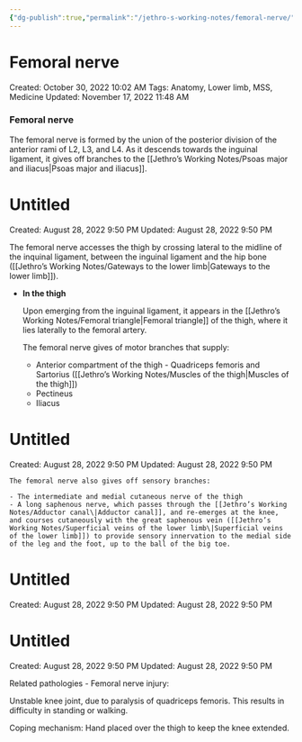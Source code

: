 ```yaml
---
{"dg-publish":true,"permalink":"/jethro-s-working-notes/femoral-nerve/","dgPassFrontmatter":true}
---
```



# Femoral nerve

Created: October 30, 2022 10:02 AM
Tags: Anatomy, Lower limb, MSS, Medicine
Updated: November 17, 2022 11:48 AM

### Femoral nerve

The femoral nerve is formed by the union of the posterior division of the anterior rami of L2, L3, and L4. As it descends towards the inguinal ligament, it gives off branches to the [[Jethro’s Working Notes/Psoas major and iliacus\|Psoas major and iliacus]].


<div class="transclusion internal-embed is-loaded"><div class="markdown-embed">





# Untitled

Created: August 28, 2022 9:50 PM
Updated: August 28, 2022 9:50 PM

</div></div>


The femoral nerve accesses the thigh by crossing lateral to the midline of the inquinal ligament, between the inguinal ligament and the hip bone ([[Jethro’s Working Notes/Gateways to the lower limb\|Gateways to the lower limb]]).

- ************************In the thigh************************
    
    Upon emerging from the inguinal ligament, it appears in the [[Jethro’s Working Notes/Femoral triangle\|Femoral triangle]] of the thigh, where it lies laterally to the femoral artery.
    
    The femoral nerve gives of motor branches that supply:
    
    - Anterior compartment of the thigh - Quadriceps femoris and Sartorius ([[Jethro’s Working Notes/Muscles of the thigh\|Muscles of the thigh]])
    - Pectineus
    - Iliacus
    
    
<div class="transclusion internal-embed is-loaded"><div class="markdown-embed">





# Untitled

Created: August 28, 2022 9:50 PM
Updated: August 28, 2022 9:50 PM

</div></div>

    
    The femoral nerve also gives off sensory branches:
    
    - The intermediate and medial cutaneous nerve of the thigh
    - A long saphenous nerve, which passes through the [[Jethro’s Working Notes/Adductor canal\|Adductor canal]], and re-emerges at the knee, and courses cutaneously with the great saphenous vein ([[Jethro’s Working Notes/Superficial veins of the lower limb\|Superficial veins of the lower limb]]) to provide sensory innervation to the medial side of the leg and the foot, up to the ball of the big toe.
    
    
<div class="transclusion internal-embed is-loaded"><div class="markdown-embed">





# Untitled

Created: August 28, 2022 9:50 PM
Updated: August 28, 2022 9:50 PM

</div></div>

    
    
<div class="transclusion internal-embed is-loaded"><div class="markdown-embed">





# Untitled

Created: August 28, 2022 9:50 PM
Updated: August 28, 2022 9:50 PM

</div></div>

    

Related pathologies - Femoral nerve injury:

Unstable knee joint, due to paralysis of quadriceps femoris. This results in difficulty in standing or walking.

Coping mechanism: Hand placed over the thigh to keep the knee extended.